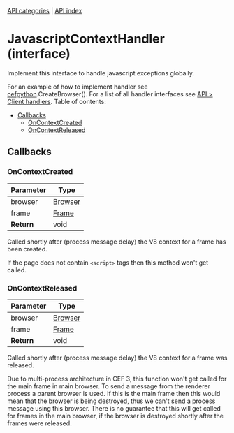 [API categories](API-categories.md) | [API index](API-index.md)


# JavascriptContextHandler (interface)

Implement this interface to handle javascript exceptions globally.

For an example of how to implement handler see [cefpython](cefpython.md).CreateBrowser(). For a list of all handler interfaces see [API > Client handlers](API#Client_handlers).
Table of contents:
* [Callbacks](#callbacks)
  * [OnContextCreated](#oncontextcreated)
  * [OnContextReleased](#oncontextreleased)

## Callbacks


### OnContextCreated

| Parameter | Type |
| --- | --- |
| browser | [Browser](Browser.md) |
| frame | [Frame](Frame.md) |
| __Return__ | void |

Called shortly after (process message delay) the V8 context for a frame has been created.

If the page does not contain `<script>` tags then this method won't get called.


### OnContextReleased

| Parameter | Type |
| --- | --- |
| browser | [Browser](Browser.md) |
| frame | [Frame](Frame.md) |
| __Return__ | void |

Called shortly after (process message delay) the V8 context for a frame was released.

Due to multi-process architecture in CEF 3, this function won't
get called for the main frame in main browser. To send a message
from the renderer process a parent browser is used. If this is
the main frame then this would mean that the browser is being
destroyed, thus we can't send a process message using this browser.
There is no guarantee that this will get called for frames in the
main browser, if the browser is destroyed shortly after the frames
were released.
